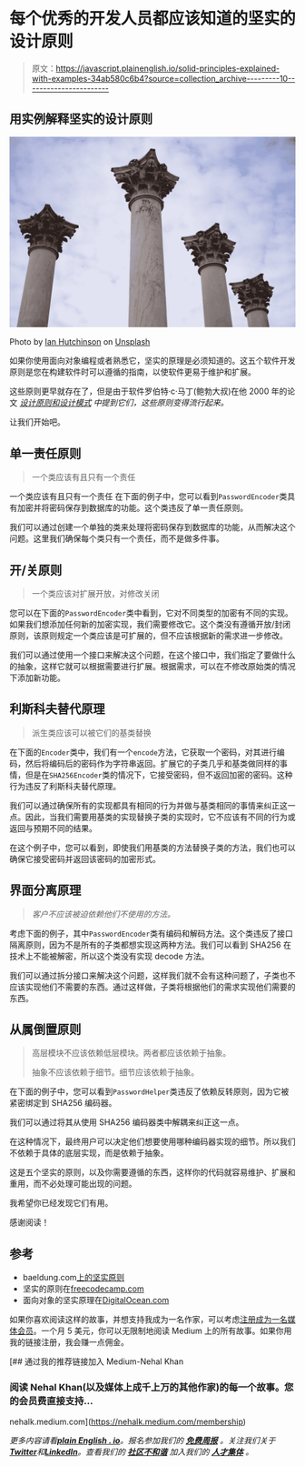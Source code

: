 # 每个优秀的开发人员都应该知道的坚实的设计原则

> 原文：<https://javascript.plainenglish.io/solid-principles-explained-with-examples-34ab580c6b4?source=collection_archive---------10----------------------->

## 用实例解释坚实的设计原则

![](img/9a19dda956d2587f1ccf8e205bc16f0c.png)

Photo by [Ian Hutchinson](https://unsplash.com/@ianhutchinson92?utm_source=medium&utm_medium=referral) on [Unsplash](https://unsplash.com?utm_source=medium&utm_medium=referral)

如果你使用面向对象编程或者熟悉它，坚实的原理是必须知道的。这五个软件开发原则是您在构建软件时可以遵循的指南，以使软件更易于维护和扩展。

这些原则更早就存在了，但是由于软件罗伯特·c·马丁(鲍勃大叔)在他 2000 年的论文 [*设计原则和设计模式*](https://web.archive.org/web/20150906155800/http://www.objectmentor.com/resources/articles/Principles_and_Patterns.pdf) *中提到它们，这些原则变得流行起来。*

让我们开始吧。

## 单一责任原则

> 一个类应该有且只有一个责任

一个类应该有且只有一个责任
在下面的例子中，您可以看到`PasswordEncoder`类具有加密并将密码保存到数据库的功能。这个类违反了单一责任原则。

我们可以通过创建一个单独的类来处理将密码保存到数据库的功能，从而解决这个问题。这里我们确保每个类只有一个责任，而不是做多件事。

## 开/关原则

> 一个类应该对扩展开放，对修改关闭

您可以在下面的`PasswordEncoder`类中看到，它对不同类型的加密有不同的实现。如果我们想添加任何新的加密实现，我们需要修改它。这个类没有遵循开放/封闭原则，该原则规定一个类应该是可扩展的，但不应该根据新的需求进一步修改。

我们可以通过使用一个接口来解决这个问题，在这个接口中，我们指定了要做什么的抽象，这样它就可以根据需要进行扩展。根据需求，可以在不修改原始类的情况下添加新功能。

## 利斯科夫替代原理

> 派生类应该可以被它们的基类替换

在下面的`Encoder`类中，我们有一个`encode`方法，它获取一个密码，对其进行编码，然后将编码后的密码作为字符串返回。扩展它的子类几乎和基类做同样的事情，但是在`SHA256Encoder`类的情况下，它接受密码，但不返回加密的密码。这种行为违反了利斯科夫替代原理。

我们可以通过确保所有的实现都具有相同的行为并做与基类相同的事情来纠正这一点。因此，当我们需要用基类的实现替换子类的实现时，它不应该有不同的行为或返回与预期不同的结果。

在这个例子中，您可以看到，即使我们用基类的方法替换子类的方法，我们也可以确保它接受密码并返回该密码的加密形式。

## 界面分离原理

> *客户不应该被迫依赖他们不使用的方法。*

考虑下面的例子，其中`PasswordEncoder`类有编码和解码方法。这个类违反了接口隔离原则，因为不是所有的子类都想实现这两种方法。我们可以看到 SHA256 在技术上不能被解密，所以这个类没有实现 decode 方法。

我们可以通过拆分接口来解决这个问题，这样我们就不会有这种问题了，子类也不应该实现他们不需要的东西。通过这样做，子类将根据他们的需求实现他们需要的东西。

## 从属倒置原则

> 高层模块不应该依赖低层模块。两者都应该依赖于抽象。
> 
> 抽象不应该依赖于细节。细节应该依赖于抽象。

在下面的例子中，您可以看到`PasswordHelper`类违反了依赖反转原则，因为它被紧密绑定到 SHA256 编码器。

我们可以通过将其从使用 SHA256 编码器类中解耦来纠正这一点。

在这种情况下，最终用户可以决定他们想要使用哪种编码器实现的细节。所以我们不依赖于具体的底层实现，而是依赖于抽象。

这是五个坚实的原则，以及你需要遵循的东西，这样你的代码就容易维护、扩展和重用，而不必处理可能出现的问题。

我希望你已经发现它们有用。

感谢阅读！

## 参考

*   baeldung.com[上的坚实原则](https://www.baeldung.com/solid-principles)
*   坚实的原则在[freecodecamp.com](https://www.freecodecamp.org/news/solid-principles-explained-in-plain-english/)
*   面向对象的坚实原理在[DigitalOcean.com](https://www.digitalocean.com/community/conceptual_articles/s-o-l-i-d-the-first-five-principles-of-object-oriented-design)

如果你喜欢阅读这样的故事，并想支持我成为一名作家，可以考虑[注册成为一名媒体会员](https://nehalk.medium.com/membership)。一个月 5 美元，你可以无限制地阅读 Medium 上的所有故事。如果你用我的链接注册，我会赚一点佣金。

[](https://nehalk.medium.com/membership) [## 通过我的推荐链接加入 Medium-Nehal Khan

### 阅读 Nehal Khan(以及媒体上成千上万的其他作家)的每一个故事。您的会员费直接支持…

nehalk.medium.com](https://nehalk.medium.com/membership) 

*更多内容请看*[***plain English . io***](https://plainenglish.io/)*。报名参加我们的* [***免费周报***](http://newsletter.plainenglish.io/) *。关注我们关于*[***Twitter***](https://twitter.com/inPlainEngHQ)*和*[***LinkedIn***](https://www.linkedin.com/company/inplainenglish/)*。查看我们的* [***社区不和谐***](https://discord.gg/GtDtUAvyhW) *加入我们的* [***人才集体***](https://inplainenglish.pallet.com/talent/welcome) *。*